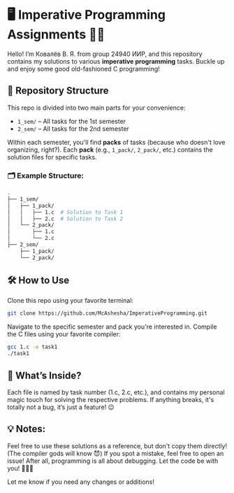 # 🖥️ Imperative Programming Assignments 🧑‍💻

Hello! I’m Ковалёв В. Я. from group 24940 ИИР, and this repository contains my solutions to various **imperative programming** tasks. Buckle up and enjoy some good old-fashioned C programming!

## 📂 Repository Structure

This repo is divided into two main parts for your convenience:

- `1_sem/` – All tasks for the 1st semester
- `2_sem/` – All tasks for the 2nd semester

Within each semester, you'll find **packs** of tasks (because who doesn't love organizing, right?). Each **pack** (e.g., `1_pack/`, `2_pack/`, etc.) contains the solution files for specific tasks.

### 🗂️ Example Structure:
```bash
.
├── 1_sem/
│   ├── 1_pack/
│   │   ├── 1.c  # Solution to Task 1
│   │   ├── 2.c  # Solution to Task 2
│   └── 2_pack/
│       ├── 1.c
│       └── 2.c
├── 2_sem/
    ├── 1_pack/
    └── 2_pack/
```
## 🛠️ How to Use
Clone this repo using your favorite terminal:
```bash
git clone https://github.com/McAshesha/ImperativeProgramming.git
```
Navigate to the specific semester and pack you're interested in.
Compile the C files using your favorite compiler:
```bash
gcc 1.c -o task1
./task1
```
## 🤖 What’s Inside?
Each file is named by task number (1.c, 2.c, etc.), and contains my personal magic touch for solving the respective problems. If anything breaks, it's totally not a bug, it’s just a feature! 😉

## 💡 Notes:
Feel free to use these solutions as a reference, but don't copy them directly! (The compiler gods will know 😈)
If you spot a mistake, feel free to open an issue! After all, programming is all about debugging.
Let the code be with you! 👨‍💻✨

Let me know if you need any changes or additions!